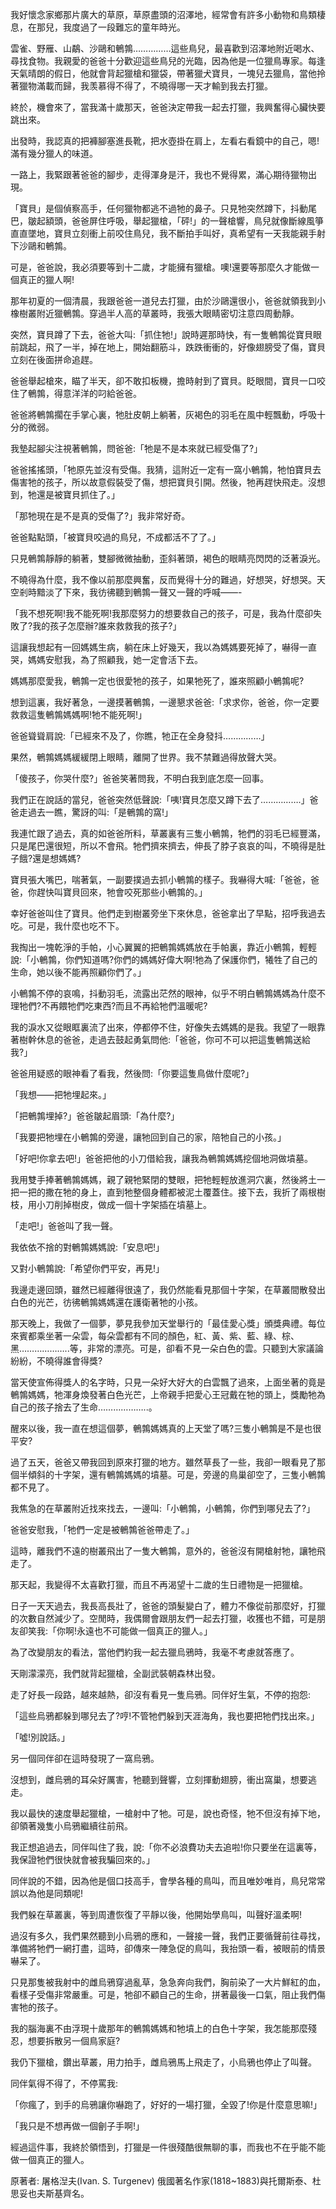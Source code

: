 我好懷念家鄉那片廣大的草原，草原盡頭的沼澤地，經常會有許多小動物和鳥類棲息，在那兒，我度過了一段難忘的童年時光。

雲雀、野雁、山鷸、沙鷗和鵪鶉……………這些鳥兒，最喜歡到沼澤地附近喝水、尋找食物。我親愛的爸爸十分歡迎這些鳥兒的光臨，因為他是一位獵鳥專家。每逢天氣晴朗的假日，他就會背起獵槍和獵袋，帶著獵犬寶貝，一塊兒去獵鳥，當他拎著獵物滿載而歸，我羡慕得不得了，不曉得哪一天才輸到我去打獵。

終於，機會來了，當我滿十歲那天，爸爸決定帶我一起去打獵，我興奮得心臟快要跳出來。

出發時，我認真的把褲腳塞進長靴，把水壺掛在肩上，左看右看鏡中的自己，嗯!滿有幾分獵人的味道。

一路上，我緊跟著爸爸的腳步，走得渾身是汗，我也不覺得累，滿心期待獵物出現。

「寶貝」是個偵察高手，任何獵物都逃不過牠的鼻子。只見牠突然蹲下，抖動尾巴，皺起額頭，爸爸屏住呼吸，舉起獵槍，「砰!」的一聲槍響，鳥兒就像斷線風箏直直墜地，寶貝立刻衝上前咬住鳥兒，我不斷拍手叫好，真希望有一天我能親手射下沙鷗和鵪鶉。

可是，爸爸說，我必須要等到十二歲，才能擁有獵槍。噢!還要等那麼久才能做一個真正的獵人啊!

那年初夏的一個清晨，我跟爸爸一道兒去打獵，由於沙鷗還很小，爸爸就領我到小橡樹叢附近獵鵪鶉。穿過半人高的草叢時，我張大眼睛密切注意四周動靜。

突然，寶貝蹲了下去，爸爸大叫:「抓住牠!」說時遲那時快，有一隻鵪鶉從寶貝眼前跳起，飛了一半，掉在地上，開始翻筋斗，跌跌衝衝的，好像翅膀受了傷，寶貝立刻在後面拼命追趕。

爸爸舉起槍來，瞄了半天，卻不敢扣板機，擔時射到了寶貝。眨眼間，寶貝一口咬住了鵪鶉，得意洋洋的叼給爸爸。

爸爸將鵪鶉擱在手掌心裏，牠肚皮朝上躺著，灰褐色的羽毛在風中輕飄動，呼吸十分的微弱。

我墊起腳尖注視著鵪鶉，問爸爸:「牠是不是本來就已經受傷了?」

爸爸搖搖頭，「牠原先並沒有受傷。我猜，這附近一定有一窩小鵪鶉，牠怕寶貝去傷害牠的孩子，所以故意假裝受了傷，想把寶貝引開。然後，牠再趕快飛走。沒想到，牠還是被寶貝抓住了。」

「那牠現在是不是真的受傷了?」我非常好奇。

爸爸點點頭，「被寶貝咬過的鳥兒，不成都活不了了。」

只見鵪鶉靜靜的躺著，雙腳微微抽動，歪斜著頭，褐色的眼睛亮閃閃的泛著淚光。

不曉得為什麼，我不像以前那麼興奮，反而覺得十分的難過，好想哭，好想哭。天空剎時黯淡了下來，我彷彿聽到鵪鶉一聲又一聲的呼喊——-

「我不想死啊!我不能死啊!我那麼努力的想要救自己的孩子，可是，我為什麼卻失敗了?我的孩子怎麼辦?誰來救救我的孩子?」

這讓我想起有一回媽媽生病，躺在床上好幾天，我以為媽媽要死掉了，嚇得一直哭，媽媽安慰我，為了照顧我，她一定會活下去。

媽媽那麼愛我，鵪鶉一定也很愛牠的孩子，如果牠死了，誰來照顧小鵪鶉呢?

想到這裏，我好著急，一邊摸著鵪鶉，一邊懇求爸爸:「求求你，爸爸，你一定要救救這隻鵪鶉媽媽啊!牠不能死啊!」

爸爸聳聳肩說:「已經來不及了，你瞧，牠正在全身發抖……………」

果然，鵪鶉媽媽緩緩閉上眼睛，離開了世界。我不禁難過得放聲大哭。

「傻孩子，你哭什麼?」爸爸笑著問我，不明白我到底怎麼一回事。

我們正在說話的當兒，爸爸突然低聲說:「咦!寶貝怎麼又蹲下去了…………….」爸爸走過去一瞧，驚訝的叫:「是鵪鶉的窩!」

我連忙跟了過去，真的如爸爸所料，草叢裏有三隻小鵪鶉，牠們的羽毛已經豐滿，只是尾巴還很短，所以不會飛。牠們擠來擠去，伸長了脖子哀哀的叫，不曉得是肚子餓?還是想媽媽?

寶貝張大嘴巴，喘著氣，一副要撲過去抓小鵪鶉的樣子。我嚇得大喊:「爸爸，爸爸，你趕快叫寶貝回來，牠會咬死那些小鵪鶉的。」

幸好爸爸叫住了寶貝。他們走到樹叢旁坐下來休息，爸爸拿出了早點，招呼我過去吃。可是，我什麼也吃不下。

我掏出一塊乾淨的手帕，小心翼翼的把鵪鶉媽媽放在手帕裏，靠近小鵪鶉，輕輕說:「小鵪鶉，你們知道嗎?你們的媽媽好偉大啊!牠為了保護你們，犧牲了自己的生命，她以後不能再照顧你們了。」

小鵪鶉不停的哀鳴，抖動羽毛，流露出茫然的眼神，似乎不明白鵪鶉媽媽為什麼不理牠們?不再餵牠們吃東西?而且不再給牠們溫暖呢?

我的淚水又從眼眶裏流了出來，停都停不住，好像失去媽媽的是我。我望了一眼靠著樹幹休息的爸爸，走過去鼓起勇氣問他:「爸爸，你可不可以把這隻鵪鶉送給我?」

爸爸用疑惑的眼神看了看我，然後問:「你要這隻鳥做什麼呢?」

「我想——把牠埋起來。」

「把鵪鶉埋掉?」爸爸皺起眉頭:「為什麼?」

「我要把牠埋在小鵪鶉的旁邊，讓牠回到自己的家，陪牠自己的小孩。」

「好吧!你拿去吧!」爸爸把他的小刀借給我，讓我為鵪鶉媽媽挖個地洞做墳墓。

我用雙手捧著鵪鶉媽媽，親了親牠緊閉的雙眼，把牠輕輕放進洞穴裏，然後將土一把一把的撒在牠的身上，直到牠整個身體都被泥土覆蓋住。接下去，我折了兩根樹枝，用小刀削掉樹皮，做成一個十字架插在墳墓上。

「走吧!」爸爸叫了我一聲。

我依依不捨的對鵪鶉媽媽說:「安息吧!」

又對小鵪鶉說:「希望你們平安，再見!」

我邊走邊回頭，雖然已經離得很遠了，我仍然能看見那個十字架，在草叢間散發出白色的光芒，彷彿鵪鶉媽媽還在護衛著牠的小孩。

那天晚上，我做了一個夢，夢見我參加天堂舉行的「最佳愛心獎」頒獎典禮。每位來賓都乘坐著一朵雲，每朵雲都有不同的顏色，紅、黃、紫、藍、綠、棕、黑………………..等，非常的漂亮。可是，卻看不見一朵白色的雲。只聽到大家議論紛紛，不曉得誰會得獎?

當天使宣佈得獎人的名字時，只見一朵好大好大的白雲飄了過來，上面坐著的竟是鵪鶉媽媽，牠渾身煥發著白色光芒，上帝親手把愛心王冠戴在牠的頭上，獎勵牠為自己的孩子捨去了生命………………..。

醒來以後，我一直在想這個夢，鵪鶉媽媽真的上天堂了嗎?三隻小鵪鶉是不是也很平安?

過了五天，爸爸又帶我回到原來打獵的地方。雖然草長了一些，我卻一眼看見了那個半傾斜的十字架，還有鵪鶉媽媽的墳墓。可是，旁邊的鳥巢卻空了，三隻小鵪鶉都不見了。

我焦急的在草叢附近找來找去，一邊叫:「小鵪鶉，小鵪鶉，你們到哪兒去了?」

爸爸安慰我，「牠們一定是被鵪鶉爸爸帶走了。」

這時，離我們不遠的樹叢飛出了一隻大鵪鶉，意外的，爸爸沒有開槍射牠，讓牠飛走了。

那天起，我變得不太喜歡打獵，而且不再渴望十二歲的生日禮物是一把獵槍。

日子一天天過去，我長高長壯了，爸爸的頭髮變白了，體力不像從前那麼好，打獵的次數自然減少了。空閒時，我偶爾會跟朋友們一起去打獵，收獲也不錯，可是朋友卻笑我:「你啊!永遠也不可能做一個真正的獵人。」

為了改變朋友的看法，當他們約我一起去獵烏鴉時，我毫不考慮就答應了。

天剛濛濛亮，我們就背起獵槍，全副武裝朝森林出發。

走了好長一段路，越來越熱，卻沒有看見一隻烏鴉。同伴好生氣，不停的抱怨:

「這些烏鴉都躲到哪兒去了?哼!不管牠們躲到天涯海角，我也要把牠們找出來。」

「噓!別說話。」

另一個同伴卻在這時發現了一窩烏鴉。

沒想到，雌烏鴉的耳朵好厲害，牠聽到聲響，立刻揮動翅膀，衝出窩巢，想要逃走。

我以最快的速度舉起獵槍，一槍射中了牠。可是，說也奇怪，牠不但沒有掉下地，卻領著幾隻小烏鴉繼續往前飛。

我正想追過去，同伴叫住了我，說:「你不必浪費功夫去追啦!你只要坐在這裏等，我保證牠們很快就會被我騙回來的。」

同伴說的不錯，因為他是個口技高手，會學各種的鳥叫，而且唯妙唯肖，鳥兒常常誤以為他是同類呢!

我們躲在草叢裏，等到周遭恢復了平靜以後，他開始學鳥叫，叫聲好溫柔啊!

過沒有多久，我們果然聽到小烏鴉的應和，一聲接一聲，我們正要循聲前往尋找，準備將牠們一網打盡，這時，卻傳來一陣急促的鳥叫，我抬頭一看，被眼前的情景嚇呆了。

只見那隻被我射中的雌烏鴉穿過亂草，急急奔向我們，胸前染了一大片鮮紅的血，看樣子受傷非常嚴重。可是，牠卻不顧自己的生命，拼著最後一口氣，阻止我們傷害牠的孩子。

我的腦海裏不由浮現十歲那年的鵪鶉媽媽和牠墳上的白色十字架，我怎能那麼殘忍，想要拆散另一個鳥家庭?

我仍下獵槍，鑽出草叢，用力拍手，雌烏鴉馬上飛走了，小烏鴉也停止了叫聲。

同伴氣得不得了，不停罵我:

「你瘋了，到手的烏鴉讓你嚇跑了，好好的一場打獵，全毀了!你是什麼意思嘛!」

「我只是不想再做一個劊子手啊!」

經過這件事，我終於領悟到，打獵是一件很殘酷很無聊的事，而我也不在乎能不能做一個真正的獵人。

原著者: 屠格湼夫(Ivan. S. Turgenev) 俄國著名作家(1818~1883)與托爾斯泰、杜思妥也夫斯基齊名。